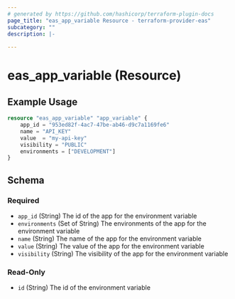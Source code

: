 ```yaml
---
# generated by https://github.com/hashicorp/terraform-plugin-docs
page_title: "eas_app_variable Resource - terraform-provider-eas"
subcategory: ""
description: |-
  
---
```


# eas_app_variable (Resource)



## Example Usage

```terraform
resource "eas_app_variable" "app_variable" {
    app_id = "953ed82f-4ac7-47be-ab46-d9c7a1169fe6"
    name = "API_KEY"
    value  = "my-api-key"
    visibility = "PUBLIC"
    environments = ["DEVELOPMENT"]
}
```

<!-- schema generated by tfplugindocs -->
## Schema

### Required

- `app_id` (String) The id of the app for the environment variable
- `environments` (Set of String) The environments of the app for the environment variable
- `name` (String) The name of the app for the environment variable
- `value` (String) The value of the app for the environment variable
- `visibility` (String) The visibility of the app for the environment variable

### Read-Only

- `id` (String) The id of the environment variable
